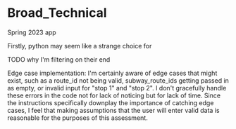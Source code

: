 # Broad_Technical

Spring 2023 app

Firstly, python may seem like a strange choice for

TODO why I'm filtering on their end

Edge case implementation:
I'm certainly aware of edge cases that might exist, such as a route_id not being valid, subway_route_ids getting passed in as empty, or invalid input for "stop 1" and "stop 2". I don't gracefully handle these errors in the code not for lack of noticing but for lack of time. Since the instructions specifically downplay the importance of catching edge cases, I feel that making assumptions that the user will enter valid data is reasonable for the purposes of this assessment.
